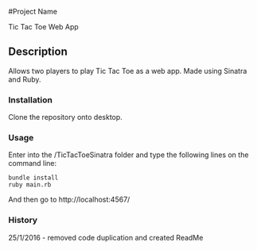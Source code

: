 #Project Name

Tic Tac Toe Web App

## Description

Allows two players to play Tic Tac Toe as a web app. Made using Sinatra and Ruby.

### Installation

Clone the repository onto desktop.

### Usage


Enter into the /TicTacToeSinatra folder and type the following lines on the command line:

```
bundle install
ruby main.rb
```
And then go to http://localhost:4567/


### History

25/1/2016 - removed code duplication and created ReadMe
